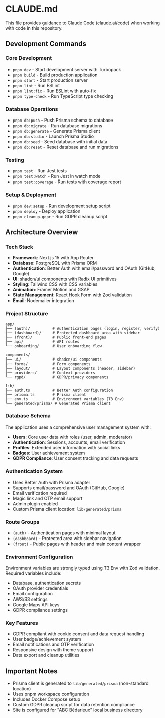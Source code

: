 # CLAUDE.md

This file provides guidance to Claude Code (claude.ai/code) when working with code in this repository.

## Development Commands

### Core Development
- `pnpm dev` - Start development server with Turbopack
- `pnpm build` - Build production application
- `pnpm start` - Start production server
- `pnpm lint` - Run ESLint
- `pnpm lint:fix` - Run ESLint with auto-fix
- `pnpm type-check` - Run TypeScript type checking

### Database Operations
- `pnpm db:push` - Push Prisma schema to database
- `pnpm db:migrate` - Run database migrations
- `pnpm db:generate` - Generate Prisma client
- `pnpm db:studio` - Launch Prisma Studio
- `pnpm db:seed` - Seed database with initial data
- `pnpm db:reset` - Reset database and run migrations

### Testing
- `pnpm test` - Run Jest tests
- `pnpm test:watch` - Run Jest in watch mode
- `pnpm test:coverage` - Run tests with coverage report

### Setup & Deployment
- `pnpm dev:setup` - Run development setup script
- `pnpm deploy` - Deploy application
- `pnpm cleanup-gdpr` - Run GDPR cleanup script

## Architecture Overview

### Tech Stack
- **Framework**: Next.js 15 with App Router
- **Database**: PostgreSQL with Prisma ORM
- **Authentication**: Better Auth with email/password and OAuth (GitHub, Google)
- **UI**: shadcn/ui components with Radix UI primitives
- **Styling**: Tailwind CSS with CSS variables
- **Animation**: Framer Motion and GSAP
- **State Management**: React Hook Form with Zod validation
- **Email**: Nodemailer integration

### Project Structure
```
app/
├── (auth)/          # Authentication pages (login, register, verify)
├── (dashboard)/     # Protected dashboard area with sidebar
├── (front)/         # Public front-end pages
├── api/             # API routes
└── onboarding/      # User onboarding flow

components/
├── ui/              # shadcn/ui components
├── forms/           # Form components
├── layout/          # Layout components (header, sidebar)
├── providers/       # Context providers
└── rgpd/            # GDPR/privacy components

lib/
├── auth.ts          # Better Auth configuration
├── prisma.ts        # Prisma client
├── env.ts           # Environment variables (T3 Env)
└── generated/prisma/ # Generated Prisma client
```

### Database Schema
The application uses a comprehensive user management system with:
- **Users**: Core user data with roles (user, admin, moderator)
- **Authentication**: Sessions, accounts, email verification
- **Profiles**: Extended user information with social links
- **Badges**: User achievement system
- **GDPR Compliance**: User consent tracking and data requests

### Authentication System
- Uses Better Auth with Prisma adapter
- Supports email/password and OAuth (GitHub, Google)
- Email verification required
- Magic link and OTP email support
- Admin plugin enabled
- Custom Prisma client location: `lib/generated/prisma`

### Route Groups
- `(auth)` - Authentication pages with minimal layout
- `(dashboard)` - Protected area with sidebar navigation
- `(front)` - Public pages with header and main content wrapper

### Environment Configuration
Environment variables are strongly typed using T3 Env with Zod validation. Required variables include:
- Database, authentication secrets
- OAuth provider credentials
- Email configuration
- AWS/S3 settings
- Google Maps API keys
- GDPR compliance settings

### Key Features
- GDPR compliant with cookie consent and data request handling
- User badge/achievement system
- Email notifications and OTP verification
- Responsive design with theme support
- Data export and cleanup utilities

## Important Notes
- Prisma client is generated to `lib/generated/prisma` (non-standard location)
- Uses pnpm workspace configuration
- Includes Docker Compose setup
- Custom GDPR cleanup script for data retention compliance
- Site is configured for "ABC Bédarieux" local business directory